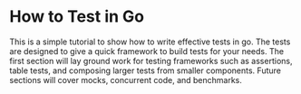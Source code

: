 # How to Test in Go

This is a simple tutorial to show how to write effective tests in go. The tests are designed to give a
quick framework to build tests for your needs. The first section will lay ground work for testing frameworks
such as assertions, table tests, and composing larger tests from smaller components. Future sections will cover
mocks, concurrent code, and benchmarks.
